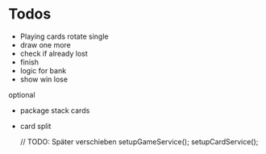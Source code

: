# Todos

- Playing cards rotate single
- draw one more
- check if already lost
- finish
- logic for bank
- show win lose




optional
- package stack cards
- card split



  // TODO: Später verschieben
    setupGameService();
    setupCardService();
